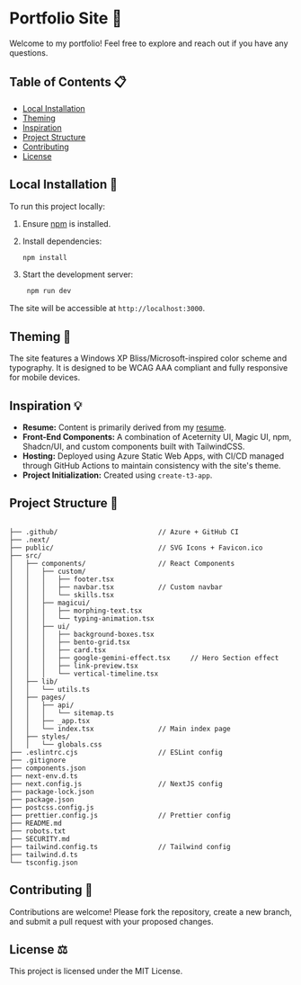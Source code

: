 # Portfolio Site 💼

Welcome to my portfolio! Feel free to explore and reach out if you have any questions.

## Table of Contents 📋

- [Local Installation](#local-installation)
- [Theming](#theming)
- [Inspiration](#inspiration)
- [Project Structure](#project-structure)
- [Contributing](#contributing)
- [License](#license)

## Local Installation 🚧

To run this project locally:

1. Ensure [npm](https://docs.npmjs.com/downloading-and-installing-node-js-and-npm) is installed.
2. Install dependencies:

   ```bash
   npm install
   ```
3. Start the development server:

   ```bash
    npm run dev
   ```
The site will be accessible at ``http://localhost:3000``.

## Theming 🎨
The site features a Windows XP Bliss/Microsoft-inspired color scheme and typography. It is designed to be WCAG AAA compliant and fully responsive for mobile devices.

## Inspiration 💡

 - **Resume:** Content is primarily derived from my [resume](https://drive.google.com/file/u/0/d/1QHPFNCJJYdhbHvL9JZiD_PBiAFXNjdlW/view?pli=1).
 - **Front-End Components:** A combination of Aceternity UI, Magic UI, npm, Shadcn/UI, and custom components built with TailwindCSS.
 - **Hosting:** Deployed using Azure Static Web Apps, with CI/CD managed through GitHub Actions to maintain consistency with the site's theme.
 - **Project Initialization:** Created using ``create-t3-app``.

## Project Structure 🧱

```

├── .github/                         // Azure + GitHub CI
├── .next/
├── public/                          // SVG Icons + Favicon.ico
├── src/
│   ├── components/                  // React Components
│   │   ├── custom/
│   │   │   ├── footer.tsx
│   │   │   ├── navbar.tsx           // Custom navbar
│   │   │   └── skills.tsx      
│   │   ├── magicui/
│   │   │   ├── morphing-text.tsx
│   │   │   └── typing-animation.tsx      
│   │   ├── ui/
│   │   │   ├── background-boxes.tsx
│   │   │   ├── bento-grid.tsx
│   │   │   ├── card.tsx
│   │   │   ├── google-gemini-effect.tsx     // Hero Section effect 
│   │   │   ├── link-preview.tsx
│   │   │   └── vertical-timeline.tsx                                   
│   ├── lib/
│   │   └── utils.ts
│   ├── pages/                       
│   │   ├── api/
│   │   │   └── sitemap.ts
│   │   ├── _app.tsx
│   │   └── index.tsx                // Main index page
│   ├── styles/                
│   │   └── globals.css
├── .eslintrc.cjs                    // ESLint config
├── .gitignore
├── components.json
├── next-env.d.ts
├── next.config.js                   // NextJS config
├── package-lock.json
├── package.json
├── postcss.config.js
├── prettier.config.js               // Prettier config 
├── README.md
├── robots.txt
├── SECURITY.md
├── tailwind.config.ts               // Tailwind config 
├── tailwind.d.ts
└── tsconfig.json
```


## Contributing 🙋
Contributions are welcome! Please fork the repository, create a new branch, and submit a pull request with your proposed changes.

## License ⚖️
This project is licensed under the MIT License.
